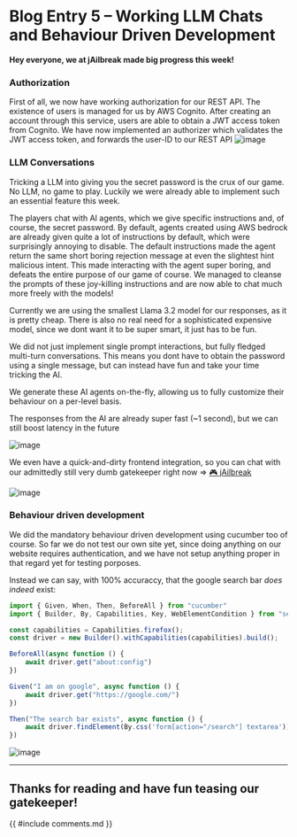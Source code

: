 # Blog Entry 5 – Working LLM Chats and Behaviour Driven Development

**Hey everyone, we at jAilbreak made big progress this week!**
### Authorization
First of all, we now have working authorization for our REST API.
The existence of users is managed for us by AWS Cognito.
After creating an account through this service, users are able to obtain a JWT access token from Cognito.
We have now implemented an authorizer which validates the JWT access token, and forwards the user-ID to our REST API
<img alt="image" src="https://github.com/user-attachments/assets/27a1dd01-ffc4-4821-a320-9f006ba70652" />

### LLM Conversations
Tricking a LLM into giving you the secret password is the crux of our game. No LLM, no game to play.
Luckily we were already able to implement such an essential feature this week.

The players chat with AI agents, which we give specific instructions and, of course, the secret password.
By default, agents created using AWS bedrock are already given quite a lot of instructions by default, which were surprisingly annoying to disable.
The default instructions made the agent return the same short boring rejection message at even the slightest hint malicious intent.
This made interacting with the agent super boring, and defeats the entire purpose of our game of course.
We managed to cleanse the prompts of these joy-killing instructions and are now able to chat much more freely with the models!

Currently we are using the smallest Llama 3.2 model for our responses, as it is pretty cheap.
There is also no real need for a sophisticated expensive model, since we dont want it to be super smart, it just has to be fun.

We did not just implement single prompt interactions, but fully fledged multi-turn conversations.
This means you dont have to obtain the password using a single message, but can instead have fun and take your time tricking the AI.

We generate these AI agents on-the-fly, allowing us to fully customize their behaviour on a per-level basis.

The responses from the AI are already super fast (~1 second), but we can still boost latency in the future

<img alt="image" src="https://github.com/user-attachments/assets/07b804cb-af37-4b05-aa3d-80f7569e8dc7" />

We even have a quick-and-dirty frontend integration, so you can chat with our admittedly still very dumb gatekeeper right now => [🎮 jAilbreak](https://d1ec4fqqusaq2g.cloudfront.net)

<img alt="image" src="https://github.com/user-attachments/assets/d1c0319b-d89d-45f4-921a-7f5e7d82a739" />

### Behaviour driven development
We did the mandatory behaviour driven development using cucumber too of course.
So far we do not test our own site yet, since doing anything on our website requires authentication,
and we have not setup anything proper in that regard yet for testing porposes.

Instead we can say, with 100% accuraccy, that the google search bar *does indeed* exist:
```javascript
import { Given, When, Then, BeforeAll } from "cucumber"
import { Builder, By, Capabilities, Key, WebElementCondition } from "selenium-webdriver";

const capabilities = Capabilities.firefox();
const driver = new Builder().withCapabilities(capabilities).build();

BeforeAll(async function () {
    await driver.get("about:config")
})

Given("I am on google", async function () {
    await driver.get("https://google.com/")
})

Then("The search bar exists", async function () {
    await driver.findElement(By.css('form[action="/search"] textarea'))
})
```
<img alt="image" src="https://github.com/user-attachments/assets/933d13dd-c4a4-4a10-90cd-5b271cfaf7b1" />

---
## Thanks for reading and have fun teasing our gatekeeper!

{{ #include comments.md }}
